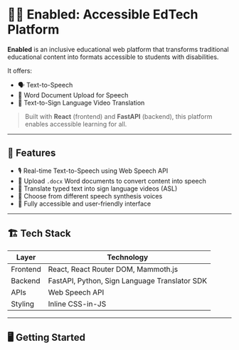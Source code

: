 # 🧏‍♂️ Enabled: Accessible EdTech Platform

**Enabled** is an inclusive educational web platform that transforms traditional educational content into formats accessible to students with disabilities.

It offers:

- 🗣️ Text-to-Speech
- 📄 Word Document Upload for Speech
- 🤟 Text-to-Sign Language Video Translation

> Built with **React** (frontend) and **FastAPI** (backend), this platform enables accessible learning for all.

---

## 🚀 Features

- 🎙️ Real-time Text-to-Speech using Web Speech API
- 📂 Upload `.docx` Word documents to convert content into speech
- 🤟 Translate typed text into sign language videos (ASL)
- 🧠 Choose from different speech synthesis voices
- 🔗 Fully accessible and user-friendly interface

---

## 🏗️ Tech Stack

| Layer    | Technology                                    |
| -------- | --------------------------------------------- |
| Frontend | React, React Router DOM, Mammoth.js           |
| Backend  | FastAPI, Python, Sign Language Translator SDK |
| APIs     | Web Speech API                                |
| Styling  | Inline CSS-in-JS                              |

---

## 🖥️ Getting Started
